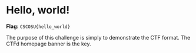 # Hello, world!

**Flag:** `CSCOSU{hello_world}`

The purpose of this challenge is simply to demonstrate the CTF format. The CTFd homepage banner is the key.
